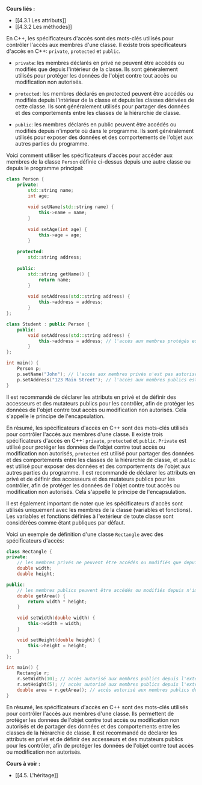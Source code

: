 **Cours liés :**
- [[4.3.1 Les attributs]]
- [[4.3.2 Les méthodes]]

En C++, les spécificateurs d'accès sont des mots-clés utilisés pour contrôler l'accès aux membres d'une classe. Il existe trois spécificateurs d'accès en C++: `private`, `protected` et `public`.

- `private`: les membres déclarés en privé ne peuvent être accédés ou modifiés que depuis l'intérieur de la classe. Ils sont généralement utilisés pour protéger les données de l'objet contre tout accès ou modification non autorisés.

- `protected`: les membres déclarés en protected peuvent être accédés ou modifiés depuis l'intérieur de la classe et depuis les classes dérivées de cette classe. Ils sont généralement utilisés pour partager des données et des comportements entre les classes de la hiérarchie de classe.

- `public`: les membres déclarés en public peuvent être accédés ou modifiés depuis n'importe où dans le programme. Ils sont généralement utilisés pour exposer des données et des comportements de l'objet aux autres parties du programme.

Voici comment utiliser les spécificateurs d'accès pour accéder aux membres de la classe `Person` définie ci-dessus depuis une autre classe ou depuis le programme principal:

```cpp
class Person {
	private:
	    std::string name;
	    int age;
		
	    void setName(std::string name) {
	        this->name = name;
	    }
		
	    void setAge(int age) {
	        this->age = age;
	    }
		
	protected:
	    std::string address;
		
	public:
	    std::string getName() {
	        return name;
	    }
		
	    void setAddress(std::string address) {
	        this->address = address;
	    }
};

class Student : public Person {
	public:
	    void setAddress(std::string address) {
	        this->address = address; // l'accès aux membres protégés est autorisé depuis les classes dérivées
		}
};

int main() {
    Person p;
    p.setName("John"); // l'accès aux membres privés n'est pas autorisé depuis l'extérieur de la classe
    p.setAddress("123 Main Street"); // l'accès aux membres publics est autorisé depuis n'importe où dans le programme
}

```

Il est recommandé de déclarer les attributs en privé et de définir des accesseurs et des mutateurs publics pour les contrôler, afin de protéger les données de l'objet contre tout accès ou modification non autorisés. Cela s'appelle le principe de l'encapsulation.

En résumé, les spécificateurs d'accès en C++ sont des mots-clés utilisés pour contrôler l'accès aux membres d'une classe. Il existe trois spécificateurs d'accès en C++: `private`, `protected` et `public`. `Private` est utilisé pour protéger les données de l'objet contre tout accès ou modification non autorisés, `protected` est utilisé pour partager des données et des comportements entre les classes de la hiérarchie de classe, et `public` est utilisé pour exposer des données et des comportements de l'objet aux autres parties du programme. Il est recommandé de déclarer les attributs en privé et de définir des accesseurs et des mutateurs publics pour les contrôler, afin de protéger les données de l'objet contre tout accès ou modification non autorisés. Cela s'appelle le principe de l'encapsulation.

Il est également important de noter que les spécificateurs d'accès sont utilisés uniquement avec les membres de la classe (variables et fonctions). Les variables et fonctions définies à l'extérieur de toute classe sont considérées comme étant publiques par défaut.

Voici un exemple de définition d'une classe `Rectangle` avec des spécificateurs d'accès:

```cpp
class Rectangle {
private:
    // les membres privés ne peuvent être accédés ou modifiés que depuis l'intérieur de la classe
    double width;
    double height;

public:
    // les membres publics peuvent être accédés ou modifiés depuis n'importe où dans le programme
    double getArea() {
        return width * height;
    }

    void setWidth(double width) {
        this->width = width;
    }

    void setHeight(double height) {
        this->height = height;
    }
};

int main() {
    Rectangle r;
    r.setWidth(10); // accès autorisé aux membres publics depuis l'extérieur de la classe
    r.setHeight(5); // accès autorisé aux membres publics depuis l'extérieur de la classe
    double area = r.getArea(); // accès autorisé aux membres publics depuis l'extérieur de la classe
}

```

En résumé, les spécificateurs d'accès en C++ sont des mots-clés utilisés pour contrôler l'accès aux membres d'une classe. Ils permettent de protéger les données de l'objet contre tout accès ou modification non autorisés et de partager des données et des comportements entre les classes de la hiérarchie de classe. Il est recommandé de déclarer les attributs en privé et de définir des accesseurs et des mutateurs publics pour les contrôler, afin de protéger les données de l'objet contre tout accès ou modification non autorisés.

**Cours à voir :**
- [[4.5. L'héritage]]